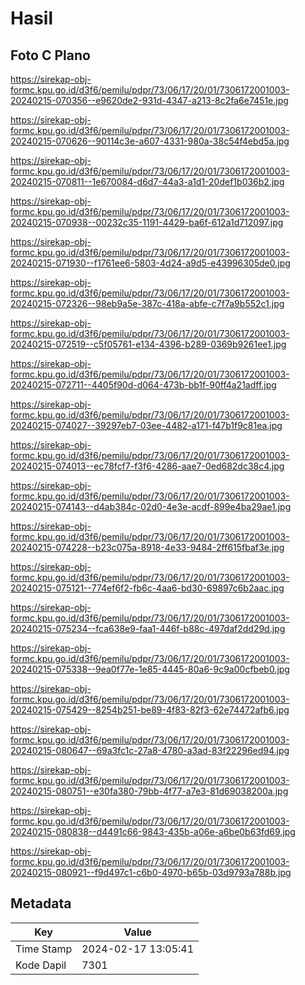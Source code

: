 # Hasil

## Foto C Plano

https://sirekap-obj-formc.kpu.go.id/d3f6/pemilu/pdpr/73/06/17/20/01/7306172001003-20240215-070356--e9620de2-931d-4347-a213-8c2fa6e7451e.jpg

https://sirekap-obj-formc.kpu.go.id/d3f6/pemilu/pdpr/73/06/17/20/01/7306172001003-20240215-070626--90114c3e-a607-4331-980a-38c54f4ebd5a.jpg

https://sirekap-obj-formc.kpu.go.id/d3f6/pemilu/pdpr/73/06/17/20/01/7306172001003-20240215-070811--1e670084-d6d7-44a3-a1d1-20def1b036b2.jpg

https://sirekap-obj-formc.kpu.go.id/d3f6/pemilu/pdpr/73/06/17/20/01/7306172001003-20240215-070938--00232c35-1191-4429-ba6f-612a1d712097.jpg

https://sirekap-obj-formc.kpu.go.id/d3f6/pemilu/pdpr/73/06/17/20/01/7306172001003-20240215-071930--f1761ee6-5803-4d24-a9d5-e43996305de0.jpg

https://sirekap-obj-formc.kpu.go.id/d3f6/pemilu/pdpr/73/06/17/20/01/7306172001003-20240215-072326--98eb9a5e-387c-418a-abfe-c7f7a9b552c1.jpg

https://sirekap-obj-formc.kpu.go.id/d3f6/pemilu/pdpr/73/06/17/20/01/7306172001003-20240215-072519--c5f05761-e134-4396-b289-0369b9261ee1.jpg

https://sirekap-obj-formc.kpu.go.id/d3f6/pemilu/pdpr/73/06/17/20/01/7306172001003-20240215-072711--4405f90d-d064-473b-bb1f-90ff4a21adff.jpg

https://sirekap-obj-formc.kpu.go.id/d3f6/pemilu/pdpr/73/06/17/20/01/7306172001003-20240215-074027--39297eb7-03ee-4482-a171-f47b1f9c81ea.jpg

https://sirekap-obj-formc.kpu.go.id/d3f6/pemilu/pdpr/73/06/17/20/01/7306172001003-20240215-074013--ec78fcf7-f3f6-4286-aae7-0ed682dc38c4.jpg

https://sirekap-obj-formc.kpu.go.id/d3f6/pemilu/pdpr/73/06/17/20/01/7306172001003-20240215-074143--d4ab384c-02d0-4e3e-acdf-899e4ba29ae1.jpg

https://sirekap-obj-formc.kpu.go.id/d3f6/pemilu/pdpr/73/06/17/20/01/7306172001003-20240215-074228--b23c075a-8918-4e33-9484-2ff615fbaf3e.jpg

https://sirekap-obj-formc.kpu.go.id/d3f6/pemilu/pdpr/73/06/17/20/01/7306172001003-20240215-075121--774ef6f2-fb6c-4aa6-bd30-69897c6b2aac.jpg

https://sirekap-obj-formc.kpu.go.id/d3f6/pemilu/pdpr/73/06/17/20/01/7306172001003-20240215-075234--fca638e9-faa1-446f-b88c-497daf2dd29d.jpg

https://sirekap-obj-formc.kpu.go.id/d3f6/pemilu/pdpr/73/06/17/20/01/7306172001003-20240215-075338--9ea0f77e-1e85-4445-80a6-9c9a00cfbeb0.jpg

https://sirekap-obj-formc.kpu.go.id/d3f6/pemilu/pdpr/73/06/17/20/01/7306172001003-20240215-075429--8254b251-be89-4f83-82f3-62e74472afb6.jpg

https://sirekap-obj-formc.kpu.go.id/d3f6/pemilu/pdpr/73/06/17/20/01/7306172001003-20240215-080647--69a3fc1c-27a8-4780-a3ad-83f22296ed94.jpg

https://sirekap-obj-formc.kpu.go.id/d3f6/pemilu/pdpr/73/06/17/20/01/7306172001003-20240215-080751--e30fa380-79bb-4f77-a7e3-81d69038200a.jpg

https://sirekap-obj-formc.kpu.go.id/d3f6/pemilu/pdpr/73/06/17/20/01/7306172001003-20240215-080838--d4491c66-9843-435b-a06e-a6be0b63fd69.jpg

https://sirekap-obj-formc.kpu.go.id/d3f6/pemilu/pdpr/73/06/17/20/01/7306172001003-20240215-080921--f9d497c1-c6b0-4970-b65b-03d9793a788b.jpg


## Metadata

| Key        | Value               |
| ---------- | ------------------- |
| Time Stamp | 2024-02-17 13:05:41 |
| Kode Dapil | 7301                |



